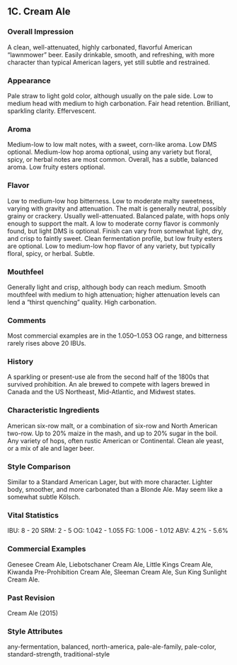 ## 1C. Cream Ale

### Overall Impression

A clean, well-attenuated, highly carbonated, flavorful American “lawnmower” beer. Easily drinkable, smooth, and refreshing, with more character than typical American lagers, yet still subtle and restrained.

### Appearance

Pale straw to light gold color, although usually on the pale side. Low to medium head with medium to high carbonation. Fair head retention. Brilliant, sparkling clarity. Effervescent.

### Aroma

Medium-low to low malt notes, with a sweet, corn-like aroma. Low DMS optional. Medium-low hop aroma optional, using any variety but floral, spicy, or herbal notes are most common. Overall, has a subtle, balanced aroma. Low fruity esters optional.

### Flavor

Low to medium-low hop bitterness. Low to moderate malty sweetness, varying with gravity and attenuation. The malt is generally neutral, possibly grainy or crackery. Usually well-attenuated. Balanced palate, with hops only enough to support the malt. A low to moderate corny flavor is commonly found, but light DMS is optional. Finish can vary from somewhat light, dry, and crisp to faintly sweet. Clean fermentation profile, but low fruity esters are optional. Low to medium-low hop flavor of any variety, but typically floral, spicy, or herbal. Subtle.

### Mouthfeel

Generally light and crisp, although body can reach medium. Smooth mouthfeel with medium to high attenuation; higher attenuation levels can lend a “thirst quenching” quality. High carbonation.

### Comments

Most commercial examples are in the 1.050–1.053 OG range, and bitterness rarely rises above 20 IBUs.

### History

A sparkling or present-use ale from the second half of the 1800s that survived prohibition. An ale brewed to compete with lagers brewed in Canada and the US Northeast, Mid-Atlantic, and Midwest states.

### Characteristic Ingredients

American six-row malt, or a combination of six-row and North American two-row. Up to 20% maize in the mash, and up to 20% sugar in the boil. Any variety of hops, often rustic American or Continental. Clean ale yeast, or a mix of ale and lager beer.

### Style Comparison

Similar to a Standard American Lager, but with more character. Lighter body, smoother, and more carbonated than a Blonde Ale. May seem like a somewhat subtle Kölsch.

### Vital Statistics

IBU: 8 - 20
SRM: 2 - 5
OG: 1.042 - 1.055
FG: 1.006 - 1.012
ABV: 4.2% - 5.6%

### Commercial Examples

Genesee Cream Ale, Liebotschaner Cream Ale, Little Kings Cream Ale, Kiwanda Pre-Prohibition Cream Ale, Sleeman Cream Ale, Sun King Sunlight Cream Ale.

### Past Revision

Cream Ale (2015)

### Style Attributes

any-fermentation, balanced, north-america, pale-ale-family, pale-color, standard-strength, traditional-style